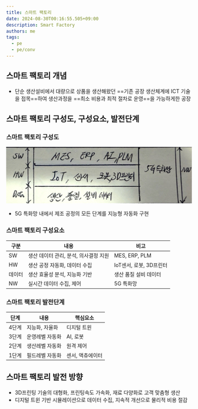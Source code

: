 ```yaml
---
title: 스마트 팩토리
date: 2024-08-30T00:16:55.505+09:00
description: Smart Factory
authors: me
tags:
  - pe
  - pe/conv
---
```


## 스마트 팩토리 개념

- 단순 생산설비에서 대량으로 상품을 생산해왔던 ==기존 공장 생산체계에 ICT 기술을 접목==하여 생산과정을 ==최소 비용과 최적 절차로 운영==을 가능하게한 공장

## 스마트 팩토리 구성도, 구성요소, 발전단계

### 스마트 팩토리 구성도

![스마트 팩토리](./assets/smart-factory.jpg)

- 5G 특화망 내에서 제조 공정의 모든 단계를 지능형 자동화 구현

### 스마트 팩토리 구성요소

| 구분 | 내용 | 비고 |
| --- | --- | --- |
| SW | 생산 데이터 관리, 분석, 의사결정 지원 | MES, ERP, PLM |
| HW | 생산 공정 자동화, 데이터 수집 | IoT센서, 로봇, 3D프린터 |
| 데이터 | 생산 효율성 분석, 지능화 기반 | 생산 품질 설비 데이터 |
| NW | 실시간 데이터 수집, 제어 | 5G 특화망 |

### 스마트 팩토리 발전단계

| 단계 | 내용 | 핵심요소 |
| --- | --- | --- |
| 4단계 | 지능화, 자율화 | 디지털 트윈 |
| 3단계 | 운영레벨 자동화 | AI, 로봇 |
| 2단계 | 생산레벨 자동화 | 원격 제어 |
| 1단계 | 필드레벨 자동화 | 센서, 액츄에이터 |

## 스마트 팩토리 발전 방향

- 3D프린팅 기술의 대형화, 프린팅속도 가속화, 재료 다양화로 고객 맞춤형 생산
- 디지털 트윈 기반 시뮬레이션으로 데이터 수집, 지속적 개선으로 물리적 비용 절감

